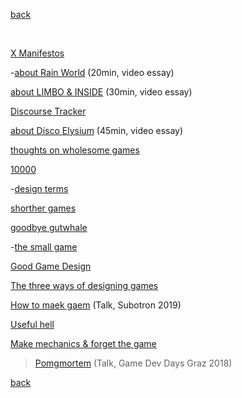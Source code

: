 [back](index)

<br>

[X Manifestos](x_manifestos)

-<a href="https://www.youtube.com/watch?v=0UQqY6zWWZ0" target="_blank">about Rain World</a> (20min, video essay)

<a href="https://www.youtube.com/watch?v=HajA1EzJ5iM" target="_blank">about LIMBO & INSIDE</a> (30min, video essay)

[Discourse Tracker](discourse_tracker)

<a href="https://www.youtube.com/watch?v=eqgKnwjRC6I" target="_blank">about Disco Elysium</a> (45min, video essay)

[thoughts on wholesome games](wholesome)

[10000](10000)

-[design terms](design_terms)

[shorther games](shorter_games)

[goodbye gutwhale](goodbye_gutwhale)

-[the small game](the_small_game)

[Good Game Design](good_game_design)

[The three ways of designing games](threeways)

<a href="https://subotron.com/veranstaltung/one-wo-man-one-cry/" target="_blank">How to maek gaem</a> (Talk, Subotron 2019)

[Useful hell](useful_hell)

[Make mechanics & forget the game](make_mechanics)

><a href="https://www.youtube.com/watch?v=vcAlQyzxRck" target="_blank">Pomgmortem</a> (Talk, Game Dev Days Graz 2018)

[back](index)


